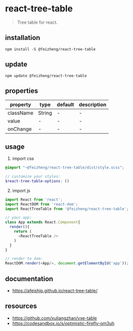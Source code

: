 # react-tree-table
> Tree table for react.

## installation
```shell
npm install -S @feizheng/react-tree-table
```

## update
```shell
npm update @feizheng/react-tree-table
```

## properties
| property  | type   | default | description |
| --------- | ------ | ------- | ----------- |
| className | String | -       | -           |
| value     | -      | -       | -           |
| onChange  | -      | -       | -           |

## usage
1. import css
  ```scss
  @import "~@feizheng/react-tree-table/dist/style.scss";

  // customize your styles:
  $react-tree-table-options: ()
  ```
2. import js
  ```js
  import React from 'react';
  import ReactDOM from 'react-dom';
  import ReactTreeTable from '@feizheng/react-tree-table';
  
  // your app:
  class App extends React.Component{
    render(){
      return (
        <ReactTreeTable />
      )
    }
  }

  // render to dom:
  ReactDOM.render(<App/>, document.getElementById('app'));
  ```

## documentation
- https://afeiship.github.io/react-tree-table/

## resources
- https://github.com/xuliangzhan/vxe-table
- https://codesandbox.io/s/optimistic-firefly-om3uh
